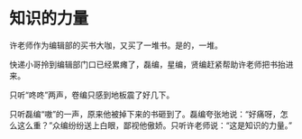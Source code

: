 # 知识的力量

许老师作为编辑部的买书大咖，又买了一堆书。是的，一堆。 

快递小哥拎到编辑部门口已经累瘫了，磊编，星编，贤编赶紧帮助许老师把书抬进来。 

只听“咚咚”两声，卷编只感到地板震了好几下。 

只听磊编“嗷”的一声，原来他被掉下来的书砸到了。磊编夸张地说：“好痛呀，怎么这么重？”众编纷纷送上白眼，鄙视他傲娇。只听许老师说：“这是知识的力量。”